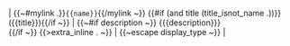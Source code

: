 |
	{{~#mylink .}}`{{name}}`{{/mylink ~}}
	{{#if (and title (title_isnot_name .))}} ({{title}}){{/if ~}}
|
	{{~#if description ~}}
	{{{description}}}<br/>{{/if ~}}
	{{>extra_inline . ~}}
|
	{{~escape display_type ~}}
|
